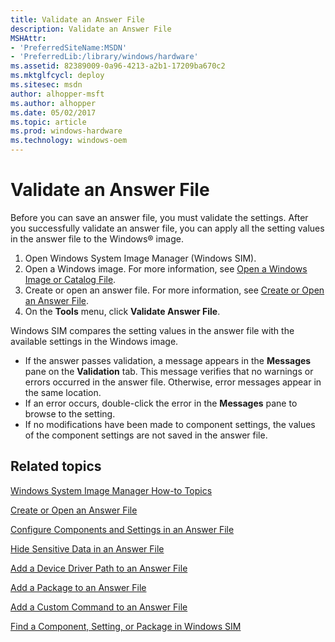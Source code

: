 ```yaml
---
title: Validate an Answer File
description: Validate an Answer File
MSHAttr:
- 'PreferredSiteName:MSDN'
- 'PreferredLib:/library/windows/hardware'
ms.assetid: 82389009-0a96-4213-a2b1-17209ba670c2
ms.mktglfcycl: deploy
ms.sitesec: msdn
author: alhopper-msft
ms.author: alhopper
ms.date: 05/02/2017
ms.topic: article
ms.prod: windows-hardware
ms.technology: windows-oem
---
```

# Validate an Answer File

Before you can save an answer file, you must validate the settings. After you successfully validate an answer file, you can apply all the setting values in the answer file to the Windows® image.

1. Open Windows System Image Manager (Windows SIM).
1. Open a Windows image. For more information, see [Open a Windows Image or Catalog File](open-a-windows-image-or-catalog-file.md).
1. Create or open an answer file. For more information, see [Create or Open an Answer File](create-or-open-an-answer-file.md).
1. On the **Tools** menu, click **Validate Answer File**.

Windows SIM compares the setting values in the answer file with the available settings in the Windows image.

* If the answer passes validation, a message appears in the **Messages** pane on the **Validation** tab. This message verifies that no warnings or errors occurred in the answer file. Otherwise, error messages appear in the same location.
* If an error occurs, double-click the error in the **Messages** pane to browse to the setting.
* If no modifications have been made to component settings, the values of the component settings are not saved in the answer file.

## Related topics

[Windows System Image Manager How-to Topics](windows-system-image-manager-how-to-topics.md)

[Create or Open an Answer File](create-or-open-an-answer-file.md)

[Configure Components and Settings in an Answer File](configure-components-and-settings-in-an-answer-file.md)

[Hide Sensitive Data in an Answer File](hide-sensitive-data-in-an-answer-file.md)

[Add a Device Driver Path to an Answer File](add-a-device-driver-path-to-an-answer-file.md)

[Add a Package to an Answer File](add-a-package-to-an-answer-file.md)

[Add a Custom Command to an Answer File](add-a-custom-command-to-an-answer-file.md)

[Find a Component, Setting, or Package in Windows SIM](find-a-component-setting-or-package-in-windows-sim.md)
